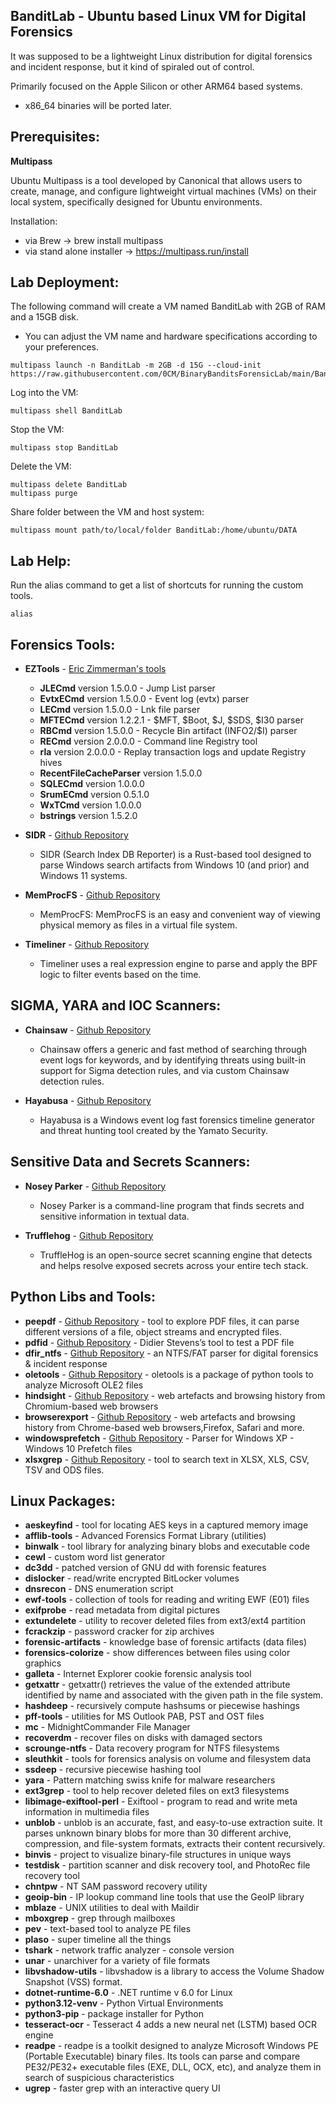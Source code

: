 BanditLab - Ubuntu based Linux VM for Digital Forensics
----------------
It was supposed to be a lightweight Linux distribution for digital forensics
and incident response, but it kind of spiraled out of control.

Primarily focused on the Apple Silicon or other ARM64 based systems.

* x86_64 binaries will be ported later.

Prerequisites:
---------------
**Multipass**

Ubuntu Multipass is a tool developed by Canonical that allows users to create, manage, 
and configure lightweight virtual machines (VMs) on their local system, 
specifically designed for Ubuntu environments.

Installation:

* via Brew -> brew install multipass 
* via stand alone installer -> <https://multipass.run/install>

Lab Deployment:
----------------
The following command will create a VM named BanditLab with 2GB of RAM and a 15GB disk. 
 - You can adjust the VM name and hardware specifications according to your preferences.
```
multipass launch -n BanditLab -m 2GB -d 15G --cloud-init https://raw.githubusercontent.com/0CM/BinaryBanditsForensicLab/main/BanditLab.yaml
```

Log into the VM:
```
multipass shell BanditLab
```
Stop the VM:
```
multipass stop BanditLab
```
Delete the VM:
```
multipass delete BanditLab
multipass purge
```
Share folder between the VM and host system:
```
multipass mount path/to/local/folder BanditLab:/home/ubuntu/DATA
```

Lab Help:
----------------
Run the alias command to get a list of shortcuts for running the custom tools.

```
alias
```

Forensics Tools:
----------------

* **EZTools** - [Eric Zimmerman's tools](https://ericzimmerman.github.io/#!index.md)
  * **JLECmd** version 1.5.0.0 - Jump List parser
  * **EvtxECmd** version 1.5.0.0 - Event log (evtx) parser
  * **LECmd** version 1.5.0.0 -  Lnk file parser
  * **MFTECmd** version 1.2.2.1 - $MFT, $Boot, $J, $SDS, $I30 parser
  * **RBCmd** version 1.5.0.0 - Recycle Bin artifact (INFO2/$I) parser
  * **RECmd** version 2.0.0.0 - Command line Registry tool 
  * **rla** version 2.0.0.0 - Replay transaction logs and update Registry hives 
  * **RecentFileCacheParser** version 1.5.0.0
  * **SQLECmd** version 1.0.0.0
  * **SrumECmd** version 0.5.1.0
  * **WxTCmd** version 1.0.0.0
  * **bstrings** version 1.5.2.0

* **SIDR** - [Github Repository](https://github.com/strozfriedberg/sidr)
  * SIDR (Search Index DB Reporter) is a Rust-based tool designed to parse Windows 
    search artifacts from Windows 10 (and prior) and Windows 11 systems.
    
* **MemProcFS** - [Github Repository](https://github.com/ufrisk/MemProcFS)
  * MemProcFS: MemProcFS is an easy and convenient way of viewing 
    physical memory as files in a virtual file system.   

* **Timeliner** - [Github Repository](https://github.com/airbus-cert/timeliner)
  * Timeliner uses a real expression engine to parse
    and apply the BPF logic to filter events based on the time.  


**SIGMA, YARA and IOC Scanners:**
--------------------------
* **Chainsaw** - [Github Repository](https://github.com/WithSecureLabs/chainsaw)
	 - Chainsaw offers a generic and fast method of searching through event logs
	   for keywords, and by identifying threats using built-in support for Sigma 
	   detection rules, and via custom Chainsaw detection rules.
		
* **Hayabusa** - [Github Repository](https://github.com/Yamato-Security/hayabusa)
	 - Hayabusa is a Windows event log fast forensics timeline generator
	   and threat hunting tool created by the Yamato Security.

**Sensitive Data and Secrets Scanners:**
--------------------------
* **Nosey Parker** - [Github Repository](https://github.com/praetorian-inc/noseyparker)
	 - Nosey Parker is a command-line program that finds secrets
	   and sensitive information in textual data.
	 
* **Trufflehog** - [Github Repository](https://github.com/trufflesecurity/trufflehog)
	 - TruffleHog is an open-source secret scanning engine that detects
	   and helps resolve exposed secrets across your entire tech stack.
 

**Python Libs and Tools:**
--------------------------
* **peepdf** - [Github Repository](https://github.com/jesparza/peepdf) - tool to explore 
PDF files, it can parse different versions of a file, object streams and encrypted files.
* **pdfid** - [Github Repository](https://github.com/DidierStevens)
	  - Didier Stevens’s tool to test a PDF file
* **dfir\_ntfs** - [Github Repository](https://github.com/msuhanov/dfir_ntfs)
	  - an NTFS/FAT parser for digital forensics & incident response
* **oletools** - [Github Repository](https://github.com/decalage2/oletools)
	  - oletools is a package of python tools to analyze Microsoft OLE2 files
* **hindsight** - [Github Repository](https://github.com/obsidianforensics/hindsight)
	  - web artefacts and browsing history from Chromium-based web browsers
* **browserexport** - [Github Repository](https://github.com/seanbreckenridge/browserexport)
	  - web artefacts and browsing history from Chrome-based web browsers,Firefox, Safari and more. 	  
* **windowsprefetch** - [Github Repository](https://github.com/PoorBillionaire/Windows-Prefetch-Parser)
	  - Parser for Windows XP - Windows 10 Prefetch files 	  
* **xlsxgrep** - [Github Repository](https://github.com/zazuum/xlsxgrep)
	  - tool to search text in XLSX, XLS, CSV, TSV and ODS files.	



**Linux Packages**:
-------------------
* **aeskeyfind**
	  - tool for locating AES keys in a captured memory image
* **afflib-tools**
	  - Advanced Forensics Format Library (utilities)
* **binwalk**
	  - tool library for analyzing binary blobs and executable code
* **cewl**
	  - custom word list generator
* **dc3dd**
	  - patched version of GNU dd with forensic features
* **dislocker**
	  - read/write encrypted BitLocker volumes
* **dnsrecon**
	  - DNS enumeration script
* **ewf-tools**
	  - collection of tools for reading and writing EWF (E01) files
* **exifprobe**
	  - read metadata from digital pictures
* **extundelete**
	  - utility to recover deleted files from ext3/ext4 partition
* **fcrackzip**
	  - password cracker for zip archives
* **forensic-artifacts**
	  - knowledge base of forensic artifacts (data files)
* **forensics-colorize**
	  - show differences between files using color graphics
* **galleta**
	  - Internet Explorer cookie forensic analysis tool
* **getxattr**
	  - getxattr() retrieves the value of the extended attribute identified 
	     by name and associated with the given path in the file system.
* **hashdeep**
	  - recursively compute hashsums or piecewise hashings
* **pff-tools**
	  - utilities for MS Outlook PAB, PST and OST files
* **mc**
	  - MidnightCommander File Manager
* **recoverdm**
	  - recover files on disks with damaged sectors
* **scrounge-ntfs**
	  - Data recovery program for NTFS filesystems
* **sleuthkit**
	  - tools for forensics analysis on volume and filesystem data
* **ssdeep**
	  - recursive piecewise hashing tool
* **yara**
	  - Pattern matching swiss knife for malware researchers
* **ext3grep**
	  - tool to help recover deleted files on ext3 filesystems
* **libimage-exiftool-perl**
	  - Exiftool - program to read and write meta information in multimedia files
* **unblob**
	  - unblob is an accurate, fast, and easy-to-use extraction suite. It parses unknown
	    binary blobs for more than 30 different archive, compression, and file-system 
	    formats, extracts their content recursively.
* **binvis**
	  - project to visualize binary-file structures in unique ways
* **testdisk**
	  - partition scanner and disk recovery tool, and PhotoRec file recovery tool
* **chntpw**
	  - NT SAM password recovery utility
* **geoip-bin**
	  - IP lookup command line tools that use the GeoIP library
* **mblaze**
	  - UNIX utilities to deal with Maildir
* **mboxgrep**
	  - grep through mailboxes
* **pev**
	  - text-based tool to analyze PE files
* **plaso**
	  - super timeline all the things 
* **tshark**
	  - network traffic analyzer - console version
* **unar**
	  - unarchiver for a variety of file formats
* **libvshadow-utils**
	  - libvshadow is a library to access the Volume Shadow Snapshot (VSS) format.
* **dotnet-runtime-6.0**
	  - .NET runtime v 6.0 for Linux
* **python3.12-venv**
	  - Python Virtual Environments
* **python3-pip**
	  - package installer for Python
* **tesseract-ocr**
	  - Tesseract 4 adds a new neural net (LSTM) based OCR engine
* **readpe**
	  - readpe is a toolkit designed to analyze Microsoft Windows PE (Portable Executable)
	    binary files. Its tools can parse and compare PE32/PE32+ executable files (EXE, 
	    DLL, OCX, etc), and analyze them in search of suspicious characteristics
* **ugrep**	- faster grep with an interactive query UI 
